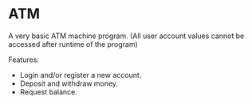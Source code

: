 # ATM

A very basic ATM machine program.
(All user account values cannot be accessed after runtime of the program)

Features:
- Login and/or register a new account.
- Deposit and withdraw money.
- Request balance.
